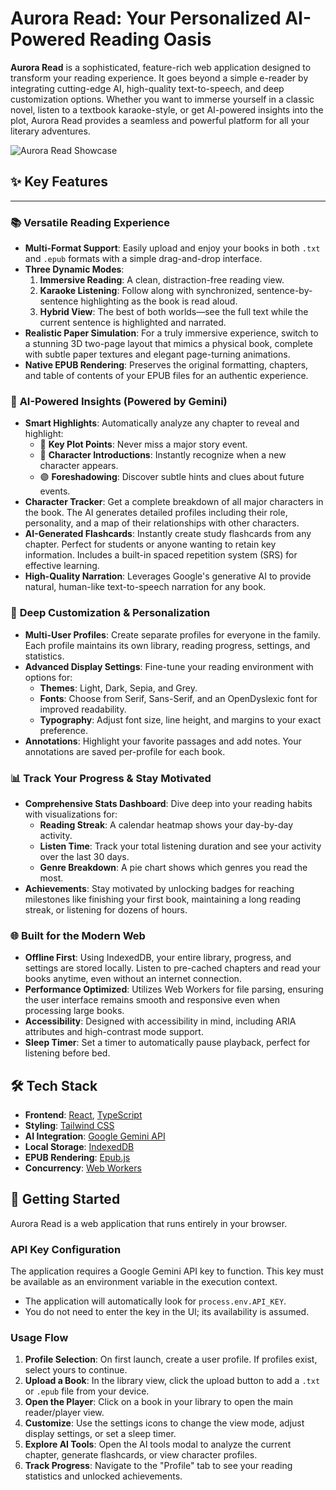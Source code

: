 
#  Aurora Read: Your Personalized AI-Powered Reading Oasis

**Aurora Read** is a sophisticated, feature-rich web application designed to transform your reading experience. It goes beyond a simple e-reader by integrating cutting-edge AI, high-quality text-to-speech, and deep customization options. Whether you want to immerse yourself in a classic novel, listen to a textbook karaoke-style, or get AI-powered insights into the plot, Aurora Read provides a seamless and powerful platform for all your literary adventures.

![Aurora Read Showcase](https://storage.googleapis.com/aistudio-ux-team-public/sdk-samples/aurora-read-demo.gif)

## ✨ Key Features

---

### 📚 **Versatile Reading Experience**

-   **Multi-Format Support**: Easily upload and enjoy your books in both `.txt` and `.epub` formats with a simple drag-and-drop interface.
-   **Three Dynamic Modes**:
    1.  **Immersive Reading**: A clean, distraction-free reading view.
    2.  **Karaoke Listening**: Follow along with synchronized, sentence-by-sentence highlighting as the book is read aloud.
    3.  **Hybrid View**: The best of both worlds—see the full text while the current sentence is highlighted and narrated.
-   **Realistic Paper Simulation**: For a truly immersive experience, switch to a stunning 3D two-page layout that mimics a physical book, complete with subtle paper textures and elegant page-turning animations.
-   **Native EPUB Rendering**: Preserves the original formatting, chapters, and table of contents of your EPUB files for an authentic experience.

### 🤖 **AI-Powered Insights (Powered by Gemini)**

-   **Smart Highlights**: Automatically analyze any chapter to reveal and highlight:
    -   🔴 **Key Plot Points**: Never miss a major story event.
    -   🔵 **Character Introductions**: Instantly recognize when a new character appears.
    -   🟣 **Foreshadowing**: Discover subtle hints and clues about future events.
-   **Character Tracker**: Get a complete breakdown of all major characters in the book. The AI generates detailed profiles including their role, personality, and a map of their relationships with other characters.
-   **AI-Generated Flashcards**: Instantly create study flashcards from any chapter. Perfect for students or anyone wanting to retain key information. Includes a built-in spaced repetition system (SRS) for effective learning.
-   **High-Quality Narration**: Leverages Google's generative AI to provide natural, human-like text-to-speech narration for any book.

### 🎨 **Deep Customization & Personalization**

-   **Multi-User Profiles**: Create separate profiles for everyone in the family. Each profile maintains its own library, reading progress, settings, and statistics.
-   **Advanced Display Settings**: Fine-tune your reading environment with options for:
    -   **Themes**: Light, Dark, Sepia, and Grey.
    -   **Fonts**: Choose from Serif, Sans-Serif, and an OpenDyslexic font for improved readability.
    -   **Typography**: Adjust font size, line height, and margins to your exact preference.
-   **Annotations**: Highlight your favorite passages and add notes. Your annotations are saved per-profile for each book.

### 📊 **Track Your Progress & Stay Motivated**

-   **Comprehensive Stats Dashboard**: Dive deep into your reading habits with visualizations for:
    -   **Reading Streak**: A calendar heatmap shows your day-by-day activity.
    -   **Listen Time**: Track your total listening duration and see your activity over the last 30 days.
    -   **Genre Breakdown**: A pie chart shows which genres you read the most.
-   **Achievements**: Stay motivated by unlocking badges for reaching milestones like finishing your first book, maintaining a long reading streak, or listening for dozens of hours.

### 🌐 **Built for the Modern Web**

-   **Offline First**: Using IndexedDB, your entire library, progress, and settings are stored locally. Listen to pre-cached chapters and read your books anytime, even without an internet connection.
-   **Performance Optimized**: Utilizes Web Workers for file parsing, ensuring the user interface remains smooth and responsive even when processing large books.
-   **Accessibility**: Designed with accessibility in mind, including ARIA attributes and high-contrast mode support.
-   **Sleep Timer**: Set a timer to automatically pause playback, perfect for listening before bed.

## 🛠️ Tech Stack

-   **Frontend**: [React](https://reactjs.org/), [TypeScript](https://www.typescriptlang.org/)
-   **Styling**: [Tailwind CSS](https://tailwindcss.com/)
-   **AI Integration**: [Google Gemini API](https://ai.google.dev/)
-   **Local Storage**: [IndexedDB](https://developer.mozilla.org/en-US/docs/Web/API/IndexedDB_API)
-   **EPUB Rendering**: [Epub.js](http://epubjs.org/)
-   **Concurrency**: [Web Workers](https://developer.mozilla.org/en-US/docs/Web/API/Web_Workers_API)

## 🚀 Getting Started

Aurora Read is a web application that runs entirely in your browser.

### API Key Configuration

The application requires a Google Gemini API key to function. This key must be available as an environment variable in the execution context.

-   The application will automatically look for `process.env.API_KEY`.
-   You do not need to enter the key in the UI; its availability is assumed.

### Usage Flow

1.  **Profile Selection**: On first launch, create a user profile. If profiles exist, select yours to continue.
2.  **Upload a Book**: In the library view, click the upload button to add a `.txt` or `.epub` file from your device.
3.  **Open the Player**: Click on a book in your library to open the main reader/player view.
4.  **Customize**: Use the settings icons to change the view mode, adjust display settings, or set a sleep timer.
5.  **Explore AI Tools**: Open the AI tools modal to analyze the current chapter, generate flashcards, or view character profiles.
6.  **Track Progress**: Navigate to the "Profile" tab to see your reading statistics and unlocked achievements.
